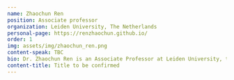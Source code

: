 ```yaml
---
name: Zhaochun Ren
position: Associate professor
organization: Leiden University, The Netherlands
personal-page: https://renzhaochun.github.io/
order: 1
img: assets/img/zhaochun_ren.png
content-speak: TBC
bio: Dr. Zhaochun Ren is an Associate Professor at Leiden University, the Netherlands. He is interested in information retrieval and natural language processing, with an emphasis on conversational artiﬁcial intelligence, recommender systems, and social media analysis. He aims to develop intelligent agents that can address complex user requests and solve core challenges in NLP and IR towards that goal. Zhaochun got his PhD from University of Amsterdam in 2016, supervised by Prof. Dr. Maarten de Rijke. Prior to that, he received his B.E and M.E from Shandong University in 2009 and 2012 respectively, and worked as a short-term visiting scholar in Max-Planck-Institut für Informatik, 2012.
content-title: Title to be confirmed
---
```

